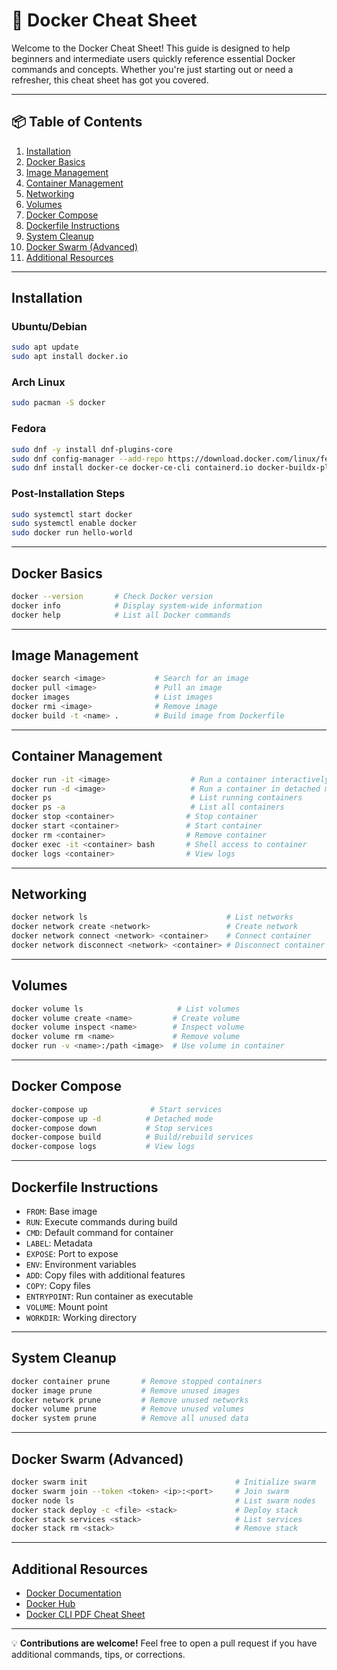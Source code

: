 # 🐳 Docker Cheat Sheet

Welcome to the Docker Cheat Sheet! This guide is designed to help beginners and intermediate users quickly reference essential Docker commands and concepts. Whether you're just starting out or need a refresher, this cheat sheet has got you covered.

---

## 📦 Table of Contents

1. [Installation](#installation)
2. [Docker Basics](#docker-basics)
3. [Image Management](#image-management)
4. [Container Management](#container-management)
5. [Networking](#networking)
6. [Volumes](#volumes)
7. [Docker Compose](#docker-compose)
8. [Dockerfile Instructions](#dockerfile-instructions)
9. [System Cleanup](#system-cleanup)
10. [Docker Swarm (Advanced)](#docker-swarm-advanced)
11. [Additional Resources](#additional-resources)

---

## Installation

### Ubuntu/Debian

```bash
sudo apt update
sudo apt install docker.io
```

### Arch Linux

```bash
sudo pacman -S docker
```

### Fedora

```bash
sudo dnf -y install dnf-plugins-core
sudo dnf config-manager --add-repo https://download.docker.com/linux/fedora/docker-ce.repo
sudo dnf install docker-ce docker-ce-cli containerd.io docker-buildx-plugin docker-compose-plugin
```

### Post-Installation Steps

```bash
sudo systemctl start docker
sudo systemctl enable docker
sudo docker run hello-world
```

---

## Docker Basics

```bash
docker --version       # Check Docker version
docker info            # Display system-wide information
docker help            # List all Docker commands
```

---

## Image Management

```bash
docker search <image>           # Search for an image
docker pull <image>             # Pull an image
docker images                   # List images
docker rmi <image>              # Remove image
docker build -t <name> .        # Build image from Dockerfile
```

---

## Container Management

```bash
docker run -it <image>                  # Run a container interactively
docker run -d <image>                   # Run a container in detached mode
docker ps                               # List running containers
docker ps -a                            # List all containers
docker stop <container>                # Stop container
docker start <container>               # Start container
docker rm <container>                  # Remove container
docker exec -it <container> bash       # Shell access to container
docker logs <container>                # View logs
```

---

## Networking

```bash
docker network ls                               # List networks
docker network create <network>                 # Create network
docker network connect <network> <container>    # Connect container
docker network disconnect <network> <container> # Disconnect container
```

---

## Volumes

```bash
docker volume ls                     # List volumes
docker volume create <name>         # Create volume
docker volume inspect <name>        # Inspect volume
docker volume rm <name>             # Remove volume
docker run -v <name>:/path <image>  # Use volume in container
```

---

## Docker Compose

```bash
docker-compose up              # Start services
docker-compose up -d          # Detached mode
docker-compose down           # Stop services
docker-compose build          # Build/rebuild services
docker-compose logs           # View logs
```

---

## Dockerfile Instructions

- `FROM`: Base image
- `RUN`: Execute commands during build
- `CMD`: Default command for container
- `LABEL`: Metadata
- `EXPOSE`: Port to expose
- `ENV`: Environment variables
- `ADD`: Copy files with additional features
- `COPY`: Copy files
- `ENTRYPOINT`: Run container as executable
- `VOLUME`: Mount point
- `WORKDIR`: Working directory

---

## System Cleanup

```bash
docker container prune       # Remove stopped containers
docker image prune           # Remove unused images
docker network prune         # Remove unused networks
docker volume prune          # Remove unused volumes
docker system prune          # Remove all unused data
```

---

## Docker Swarm (Advanced)

```bash
docker swarm init                                 # Initialize swarm
docker swarm join --token <token> <ip>:<port>     # Join swarm
docker node ls                                    # List swarm nodes
docker stack deploy -c <file> <stack>             # Deploy stack
docker stack services <stack>                     # List services
docker stack rm <stack>                           # Remove stack
```

---

## Additional Resources

- [Docker Documentation](https://docs.docker.com/)
- [Docker Hub](https://hub.docker.com/)
- [Docker CLI PDF Cheat Sheet](https://docs.docker.com/get-started/docker_cheatsheet.pdf)

---

💡 **Contributions are welcome!** Feel free to open a pull request if you have additional commands, tips, or corrections.


 
  
